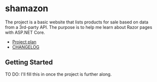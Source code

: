 # shamazon
The project is a basic website that lists products for sale based on data from a 3rd-party API. The purpose is to help me learn about Razor pages with ASP.NET Core.

- [Project plan](ProjectPlan.md)
- [CHANGELOG](CHANGELOG.md)

## Getting Started
TO DO: I'll fill this in once the project is further along.
